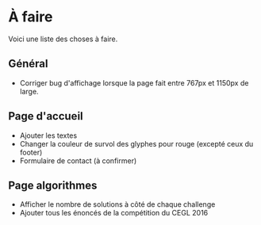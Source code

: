 À faire
===
Voici une liste des choses à faire.

Général
---
+ Corriger bug d'affichage lorsque la page fait entre 767px et 1150px de large.

Page d'accueil
---

+ Ajouter les textes
+ Changer la couleur de survol des glyphes pour rouge (excepté ceux du footer)
+ Formulaire de contact (à confirmer)


Page algorithmes
---

+ Afficher le nombre de solutions à côté de chaque challenge
+ Ajouter tous les énoncés de la compétition du CEGL 2016
